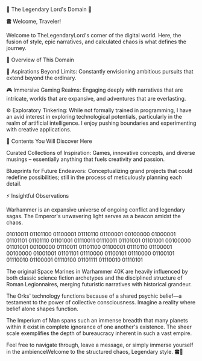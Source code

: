 👑 The Legendary Lord's Domain 👑

🖀 Welcome, Traveler!

Welcome to TheLegendaryLord's corner of the digital world. Here, the fusion of style, epic narratives, and calculated chaos is what defines the journey.

🌌 Overview of This Domain

💭 Aspirations Beyond Limits: Constantly envisioning ambitious pursuits that extend beyond the ordinary.

🎮 Immersive Gaming Realms: Engaging deeply with narratives that are intricate, worlds that are expansive, and adventures that are everlasting.

⚙️ Exploratory Tinkering: While not formally trained in programming, I have an avid interest in exploring technological potentials, particularly in the realm of artificial intelligence. I enjoy pushing boundaries and experimenting with creative applications.

🧭 Contents You Will Discover Here

Curated Collections of Inspiration: Games, innovative concepts, and diverse musings – essentially anything that fuels creativity and passion.

Blueprints for Future Endeavors: Conceptualizing grand projects that could redefine possibilities; still in the process of meticulously planning each detail.

⚡ Insightful Observations

Warhammer is an expansive universe of ongoing conflict and legendary sagas. The Emperor's unwavering light serves as a beacon amidst the chaos.

01010011 01101100 01100001 01110110 01100001 00100000 01000001 01101101 01101110 01101001 01110011 01110011 01101001 01101001 00100000 01101001 00100000 01110011 01101100 01100001 01110110 01100001 00100000 01001001 01101101 01110000 01100101 01110000 01100101 01110010 01100001 01110100 01101111 01110010 01110101 

The original Space Marines in Warhammer 40K are heavily influenced by both classic science fiction archetypes and the disciplined structure of Roman Legionnaires, merging futuristic narratives with historical grandeur.

The Orks' technology functions because of a shared psychic belief—a testament to the power of collective consciousness. Imagine a reality where belief alone shapes function.

The Imperium of Man spans such an immense breadth that many planets within it exist in complete ignorance of one another's existence. The sheer scale exemplifies the depth of bureaucracy inherent in such a vast empire.

Feel free to navigate through, leave a message, or simply immerse yourself in the ambienceWelcome to the structured chaos, Legendary style. 🖀👑
